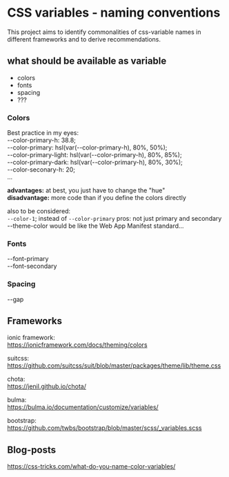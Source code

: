 # CSS variables - naming conventions

This project aims to identify commonalities of css-variable names in different frameworks and to derive recommendations.

## what should be available as variable
- colors
- fonts
- spacing
- ???

### Colors
Best practice in my eyes:  
--color-primary-h: 38.8;  
--color-primary: hsl(var(--color-primary-h), 80%, 50%);  
--color-primary-light: hsl(var(--color-primary-h), 80%, 85%);   
--color-primary-dark: hsl(var(--color-primary-h), 80%, 30%);  
--color-seconary-h: 20;   
...   
  
**advantages:** at best, you just have to change the "hue"  
**disadvantage:** more code than if you define the colors directly  

also to be considered:  
`--color-1`;  instead of `--color-primary` pros: not just primary and secondary
--theme-color would be like the Web App Manifest standard...



### Fonts
--font-primary  
--font-secondary  

### Spacing
--gap


## Frameworks

ionic framework:  
https://ionicframework.com/docs/theming/colors

suitcss:  
https://github.com/suitcss/suit/blob/master/packages/theme/lib/theme.css

chota:  
https://jenil.github.io/chota/

bulma:  
https://bulma.io/documentation/customize/variables/

bootstrap:  
https://github.com/twbs/bootstrap/blob/master/scss/_variables.scss




## Blog-posts
https://css-tricks.com/what-do-you-name-color-variables/


